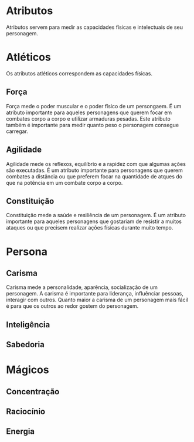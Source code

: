 # Atributos
Atributos servem para medir as capacidades físicas e intelectuais de seu personagem.

# Atléticos
Os atributos atléticos correspondem as capacidades físicas.

## Força
Força mede o poder muscular e o poder físico de um persongaem. É um atributo importante para aqueles
personagens que querem focar em combates corpo a corpo e utilizar armaduras pesadas. Este atributo também
é importante para medir quanto peso o personagem consegue carregar.

## Agilidade
Agilidade mede os reflexos, equilíbrio e a rapidez com que algumas ações são executadas. É um atributo importante para personagens que querem combates a distância ou que preferem focar na quantidade de atques do que na potência em um combate corpo a corpo.

## Constituição
Constituição mede a saúde e resiliência de um personagem. É um atributo importante para aqueles personagens que
gostariam de resistir a muitos ataques ou que precisem realizar ações físicas durante muito tempo.

# Persona

## Carisma
Carisma mede a personalidade, aparência, socialização de um personagem. A carisma é importante para liderança,
influênciar pessoas, interagir com outros. Quanto maior a carisma de um personagem mais fácil é para que os
outros ao redor gostem do personagem.

## Inteligência

## Sabedoria

# Mágicos

## Concentração

## Raciocínio

## Energia
